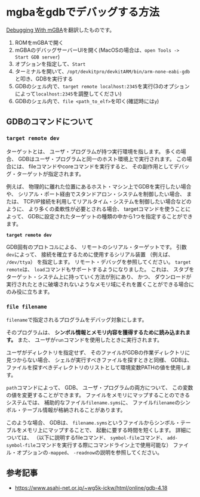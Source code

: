 # mgbaをgdbでデバッグする方法

[Debugging With mGBA](https://simianzombie.com/posts/2018/11/12/debugging-with-mgba)を翻訳したものです。

1. ROMをmGBAで開く
2. mGBAのデバッグサーバーUIを開く(MacOSの場合は、`open Tools -> Start GDB server`)
3. オプションを指定して、`Start`
4. ターミナルを開いて、`/opt/devkitpro/devkitARM/bin/arm-none-eabi-gdb`と叩き、GDBを実行する
5. GDBのシェル内で、`target remote localhost:2345`を実行(3のオプションによって`localhost:2345`を調整してください)
6. GDBのシェル内で、`file <path_to_elf>`を叩く(確認時には`y`)

## GDBのコマンドについて

### `target remote dev`

ターゲットとは、 ユーザ・プログラムが持つ実行環境を指します。 多くの場合、 GDBはユーザ・プログラムと同一のホスト環境上で実行されます。 この場合には、 fileコマンドやcoreコマンドを実行すると、 その副作用としてデバッグ・ターゲットが指定されます。 

例えば、 物理的に離れた位置にあるホスト・マシン上でGDBを実行したい場合や、 シリアル・ポート経由でスタンドアロン・システムを制御したい場合、 または、 TCP/IP接続を利用してリアルタイム・システムを制御したい場合などのように、 より多くの柔軟性が必要とされる場合、 targetコマンドを使うことによって、 GDBに設定されたターゲットの種類の中から1つを指定することができます。

**`target remote dev`**

GDB固有のプロトコルによる、 リモートのシリアル・ターゲットです。 引数`dev`によって、 接続を確立するために使用するシリアル装置 （例えば、 `/dev/ttya`） を指定します。 リモート・デバッグを参照してください。 `target remote`は、 `load`コマンドもサポートするようになりました。 これは、 スタブをターゲット・システム上に持っていく方法が別にあり、 かつ、 ダウンロードが実行されたときに破壊されないようなメモリ域にそれを置くことができる場合にのみ役に立ちます。

### `file filename`

`filename`で指定されるプログラムをデバッグ対象にします。 

そのプログラムは、 **シンボル情報とメモリ内容を獲得するために読み込まれます。** また、 ユーザが`run`コマンドを使用したときに実行されます。 

ユーザがディレクトリを指定せず、 そのファイルがGDBの作業ディレクトリに見つからない場合、 シェルが実行すべきファイルを探すときと同様、 GDBは、 ファイルを探すべきディレクトリのリストとして環境変数PATHの値を使用します。 

`path`コマンドによって、 GDB、 ユーザ・プログラムの両方について、 この変数の値を変更することができます。 ファイルをメモリにマップすることのできるシステムでは、 補助的なファイル`filename.syms`に、 ファイル`filename`のシンボル・テーブル情報が格納されることがあります。 

このような場合、 GDBは、 `filename.syms`というファイルからシンボル・テーブルをメモリ上にマップすることで、 起動に要する時間を短くします。 詳細については、 （以下に説明するfileコマンド、 `symbol-file`コマンド、 `add-symbol-file`コマンドを実行する際にコマンドライン上で使用可能な） ファイル・オプションの`-mapped`、 `-readnow`の説明を参照してください。

## 参考記事

- https://www.asahi-net.or.jp/~wg5k-ickw/html/online/gdb-4.18

